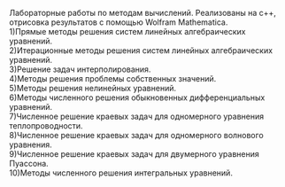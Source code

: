 Лабораторные работы по методам вычислений. Реализованы на c++, отрисовка результатов с помощью Wolfram Mathematica.<br />
1)Прямые методы решения систем линейных алгебраических уравнений.<br />
2)Итерационные методы решения систем линейных алгебраических уравнений.<br />
3)Решение задач интерполирования.<br />
4)Методы решения проблемы собственных значений.<br />
5)Методы решения нелинейных уравнений.<br />
6)Методы численного решения обыкновенных дифференциальных уравнений.<br />
7)Численное решение краевых задач для одномерного уравнения теплопроводности.<br />
8)Численное решение краевых задач для одномерного волнового уравнения.<br />
9)Численное решение краевых задач для двумерного уравнения Пуассона.<br />
10)Методы численного решения интегральных уравнений.<br />
